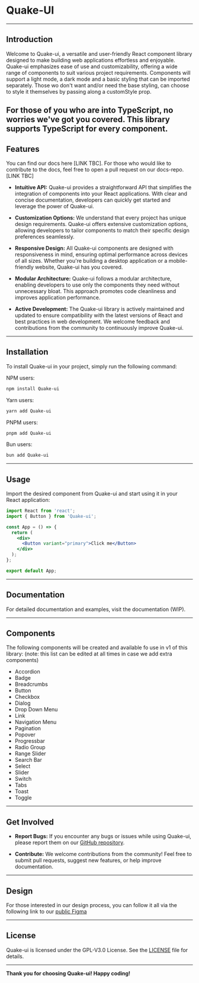 # Quake-UI

---

## Introduction

Welcome to Quake-ui, a versatile and user-friendly React component library designed to make building web applications effortless and enjoyable. Quake-ui emphasizes ease of use and customizability, offering a wide range of components to suit various project requirements. Components will support a light mode, a dark mode and a basic styling that can be imported separately. Those wo don't want and/or need the base styling, can choose to style it themselves by passing along a customStyle prop.

For those of you who are into TypeScript, no worries we've got you covered. This library supports TypeScript for every component.
---

## Features

You can find our docs here [LINK TBC]. For those who would like to contribute to the docs, feel free to open a pull request on our docs-repo. [LINK TBC]

- **Intuitive API:** Quake-ui provides a straightforward API that simplifies the integration of components into your React applications. With clear and concise documentation, developers can quickly get started and leverage the power of Quake-ui.

- **Customization Options:** We understand that every project has unique design requirements. Quake-ui offers extensive customization options, allowing developers to tailor components to match their specific design preferences seamlessly.

- **Responsive Design:** All Quake-ui components are designed with responsiveness in mind, ensuring optimal performance across devices of all sizes. Whether you're building a desktop application or a mobile-friendly website, Quake-ui has you covered.

- **Modular Architecture:** Quake-ui follows a modular architecture, enabling developers to use only the components they need without unnecessary bloat. This approach promotes code cleanliness and improves application performance.

- **Active Development:** The Quake-ui library is actively maintained and updated to ensure compatibility with the latest versions of React and best practices in web development. We welcome feedback and contributions from the community to continuously improve Quake-ui.

---

## Installation

To install Quake-ui in your project, simply run the following command:

NPM users:
```zsh
npm install Quake-ui
```

Yarn users:
```zsh
yarn add Quake-ui
```

PNPM users:
```zsh
pnpm add Quake-ui
```

Bun users:
```zsh
bun add Quake-ui
```

---

## Usage

Import the desired component from Quake-ui and start using it in your React application:

```jsx
import React from 'react';
import { Button } from 'Quake-ui';

const App = () => {
  return (
    <div>
      <Button variant="primary">Click me</Button>
    </div>
  );
};

export default App;
```

---

## Documentation

For detailed documentation and examples, visit the documentation (WIP).

---

## Components
The following components will be created and available fo use in v1 of this library:
(note: this list can be edited at all times in case we add extra components)
- Accordion
- Badge
- Breadcrumbs
- Button
- Checkbox
- Dialog
- Drop Down Menu
- Link
- Navigation Menu
- Pagination
- Popover
- Progressbar
- Radio Group
- Range Slider
- Search Bar
- Select
- Slider
- Switch
- Tabs
- Toast
- Toggle

---

## Get Involved

- **Report Bugs:** If you encounter any bugs or issues while using Quake-ui, please report them on our [GitHub repository](https://github.com/NickBevers/react-components/issues).

- **Contribute:** We welcome contributions from the community! Feel free to submit pull requests, suggest new features, or help improve documentation.

---
## Design
For those interested in our design process, you can follow it all via the following link to our [public Figma](https://www.figma.com/file/T0cBdvtIJNBqVbSlbi76wX/Component-library?type=design&node-id=106%3A13&mode=design&t=yfLr0iD8ra8TfqwG-1)

---

## License

Quake-ui is licensed under the GPL-V3.0 License. See the [LICENSE](https://github.com/NickBevers/react-components/blob/main/LICENSE) file for details.

---

**Thank you for choosing Quake-ui! Happy coding!**
